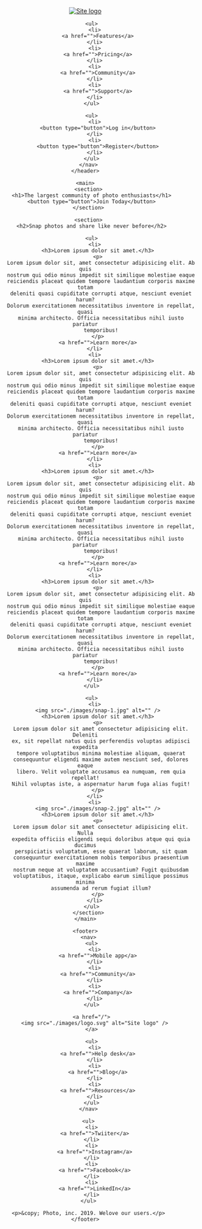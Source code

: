 <!DOCTYPE html>

<html lang="en">
  <head>
    <meta charset="UTF-8" />
    <title>HTML5 basics</title>
  </head>

  <body>
    <header>
      <nav>
        <a href="/">
          <img src="./images/logo.svg" alt="Site logo" />
        </a>

        <ul>
          <li>
            <a href="">Features</a>
          </li>
          <li>
            <a href="">Pricing</a>
          </li>
          <li>
            <a href="">Community</a>
          </li>
          <li>
            <a href="">Support</a>
          </li>
        </ul>

        <ul>
          <li>
            <button type="button">Log in</button>
          </li>
          <li>
            <button type="button">Register</button>
          </li>
        </ul>
      </nav>
    </header>

    <main>
      <section>
        <h1>The largest community of photo enthusiasts</h1>
        <button type="button">Join Today</button>
      </section>

      <section>
        <h2>Snap photos and share like never before</h2>

        <ul>
          <li>
            <h3>Lorem ipsum dolor sit amet.</h3>
            <p>
              Lorem ipsum dolor sit, amet consectetur adipisicing elit. Ab quis
              nostrum qui odio minus impedit sit similique molestiae eaque
              reiciendis placeat quidem tempore laudantium corporis maxime totam
              deleniti quasi cupiditate corrupti atque, nesciunt eveniet harum?
              Dolorum exercitationem necessitatibus inventore in repellat, quasi
              minima architecto. Officia necessitatibus nihil iusto pariatur
              temporibus!
            </p>
            <a href="">Learn more</a>
          </li>
          <li>
            <h3>Lorem ipsum dolor sit amet.</h3>
            <p>
              Lorem ipsum dolor sit, amet consectetur adipisicing elit. Ab quis
              nostrum qui odio minus impedit sit similique molestiae eaque
              reiciendis placeat quidem tempore laudantium corporis maxime totam
              deleniti quasi cupiditate corrupti atque, nesciunt eveniet harum?
              Dolorum exercitationem necessitatibus inventore in repellat, quasi
              minima architecto. Officia necessitatibus nihil iusto pariatur
              temporibus!
            </p>
            <a href="">Learn more</a>
          </li>
          <li>
            <h3>Lorem ipsum dolor sit amet.</h3>
            <p>
              Lorem ipsum dolor sit, amet consectetur adipisicing elit. Ab quis
              nostrum qui odio minus impedit sit similique molestiae eaque
              reiciendis placeat quidem tempore laudantium corporis maxime totam
              deleniti quasi cupiditate corrupti atque, nesciunt eveniet harum?
              Dolorum exercitationem necessitatibus inventore in repellat, quasi
              minima architecto. Officia necessitatibus nihil iusto pariatur
              temporibus!
            </p>
            <a href="">Learn more</a>
          </li>
          <li>
            <h3>Lorem ipsum dolor sit amet.</h3>
            <p>
              Lorem ipsum dolor sit, amet consectetur adipisicing elit. Ab quis
              nostrum qui odio minus impedit sit similique molestiae eaque
              reiciendis placeat quidem tempore laudantium corporis maxime totam
              deleniti quasi cupiditate corrupti atque, nesciunt eveniet harum?
              Dolorum exercitationem necessitatibus inventore in repellat, quasi
              minima architecto. Officia necessitatibus nihil iusto pariatur
              temporibus!
            </p>
            <a href="">Learn more</a>
          </li>
        </ul>

        <ul>
          <li>
            <img src="./images/snap-1.jpg" alt="" />
            <h3>Lorem ipsum dolor sit amet.</h3>
            <p>
              Lorem ipsum dolor sit amet consectetur adipisicing elit. Deleniti
              ex, sit repellat natus quis perferendis voluptas adipisci expedita
              tempore voluptatibus minima molestiae aliquam, quaerat
              consequuntur eligendi maxime autem nesciunt sed, dolores eaque
              libero. Velit voluptate accusamus ea numquam, rem quia repellat!
              Nihil voluptas iste, a aspernatur harum fuga alias fugit!
            </p>
          </li>
          <li>
            <img src="./images/snap-2.jpg" alt="" />
            <h3>Lorem ipsum dolor sit amet.</h3>
            <p>
              Lorem ipsum dolor sit amet consectetur adipisicing elit. Nulla
              expedita officiis eligendi sequi doloribus atque qui quia ducimus
              perspiciatis voluptatum, esse quaerat laborum, sit quam
              consequuntur exercitationem nobis temporibus praesentium maxime
              nostrum neque at voluptatem accusantium? Fugit quibusdam
              voluptatibus, itaque, explicabo earum similique possimus minima
              assumenda ad rerum fugiat illum?
            </p>
          </li>
        </ul>
      </section>
    </main>

    <footer>
      <nav>
        <ul>
          <li>
            <a href="">Mobile app</a>
          </li>
          <li>
            <a href="">Community</a>
          </li>
          <li>
            <a href="">Company</a>
          </li>
        </ul>

        <a href="/">
          <img src="./images/logo.svg" alt="Site logo" />
        </a>

        <ul>
          <li>
            <a href="">Help desk</a>
          </li>
          <li>
            <a href="">Blog</a>
          </li>
          <li>
            <a href="">Resources</a>
          </li>
        </ul>
      </nav>

      <ul>
        <li>
          <a href="">Twiiter</a>
        </li>
        <li>
          <a href="">Instagram</a>
        </li>
        <li>
          <a href="">Facebook</a>
        </li>
        <li>
          <a href="">LinkedIn</a>
        </li>
      </ul>

      <p>&copy; Photo, inc. 2019. Welove our users.</p>
    </footer>

  </body>
</html>
